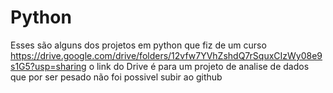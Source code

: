 # Python

Esses são alguns dos projetos em python que fiz de um curso 
https://drive.google.com/drive/folders/12vfw7YVhZshdQ7rSquxCIzWy08e9s1G5?usp=sharing
o link do Drive é para um projeto de analise de dados que por ser pesado não foi possivel subir ao github
